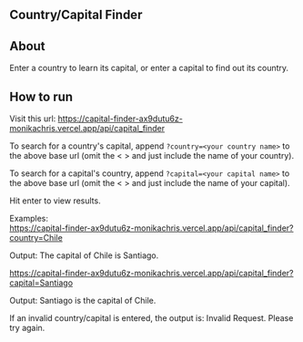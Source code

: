 ## Country/Capital Finder

## About

Enter a country to learn its capital, or enter a capital to find out its country.

## How to run

Visit this url: https://capital-finder-ax9dutu6z-monikachris.vercel.app/api/capital_finder

To search for a country's capital, append `?country=<your country name>` to the above base url (omit the < > and just 
include the name of your country).

To search for a capital's country, append `?capital=<your capital name>` to the above base url (omit the < > and just 
include the name of your capital).

Hit enter to view results.

Examples:\
https://capital-finder-ax9dutu6z-monikachris.vercel.app/api/capital_finder?country=Chile

Output: The capital of Chile is Santiago.

https://capital-finder-ax9dutu6z-monikachris.vercel.app/api/capital_finder?capital=Santiago

Output: Santiago is the capital of Chile.

If an invalid country/capital is entered, the output is: Invalid Request. Please try again.


